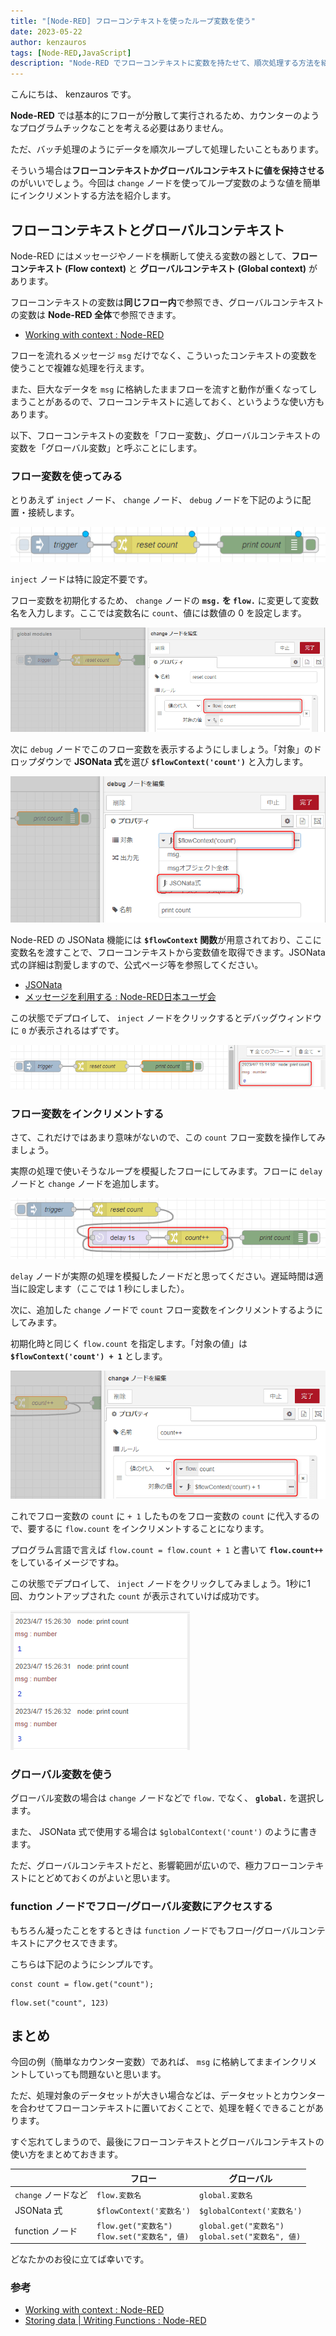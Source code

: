 ```yaml
---
title: "[Node-RED] フローコンテキストを使ったループ変数を使う"
date: 2023-05-22
author: kenzauros
tags: [Node-RED,JavaScript]
description: "Node-RED でフローコンテキストに変数を持たせて、順次処理する方法を紹介します。 change ノードでの設定の他、 JSONata 式や function ノードを使ったフローコンテキストへのアクセス方法についても説明します。"
---
```


こんにちは、 kenzauros です。

**Node-RED** では基本的にフローが分散して実行されるため、カウンターのようなプログラムチックなことを考える必要はありません。

ただ、バッチ処理のようにデータを順次ループして処理したいこともあります。

そういう場合は**フローコンテキストかグローバルコンテキストに値を保持させる**のがいいでしょう。今回は `change` ノードを使ってループ変数のような値を簡単にインクリメントする方法を紹介します。


## フローコンテキストとグローバルコンテキスト

Node-RED にはメッセージやノードを横断して使える変数の器として、**フローコンテキスト (Flow context)** と **グローバルコンテキスト (Global context)** があります。

フローコンテキストの変数は**同じフロー内**で参照でき、グローバルコンテキストの変数は **Node-RED 全体**で参照できます。

- [Working with context : Node-RED](https://nodered.org/docs/user-guide/context)

フローを流れるメッセージ `msg` だけでなく、こういったコンテキストの変数を使うことで複雑な処理を行えます。

また、巨大なデータを `msg` に格納したままフローを流すと動作が重くなってしまうことがあるので、フローコンテキストに逃しておく、というような使い方もあります。

以下、フローコンテキストの変数を「フロー変数」、グローバルコンテキストの変数を「グローバル変数」と呼ぶことにします。


### フロー変数を使ってみる

とりあえず `inject` ノード、 `change` ノード、 `debug` ノードを下記のように配置・接続します。

![フロー変数を使ってみるフロー](images/sample_flow.png "フロー変数を使ってみるフロー")

`inject` ノードは特に設定不要です。

フロー変数を初期化するため、 `change` ノードの **`msg.` を `flow.`** に変更して変数名を入力します。ここでは変数名に `count`、値には数値の 0 を設定します。

![フロー変数の初期化](images/flow_var_init.png "Node-RED フロー変数の初期化")

次に `debug` ノードでこのフロー変数を表示するようにしましょう。「対象」のドロップダウンで **JSONata 式**を選び **`$flowContext('count')`** と入力します。

![debug ノードで JSONata 式を指定してフロー変数を表示](images/flow_var_debug.png "debug ノードで JSONata 式を指定してフロー変数を表示")

Node-RED の JSONata 機能には **`$flowContext` 関数**が用意されており、ここに変数名を渡すことで、フローコンテキストから変数値を取得できます。JSONata 式の詳細は割愛しますので、公式ページ等を参照してください。

- [JSONata](https://jsonata.org/)
- [メッセージを利用する : Node-RED日本ユーザ会](https://nodered.jp/docs/user-guide/messages#%E3%83%A1%E3%83%83%E3%82%BB%E3%83%BC%E3%82%B8%E3%83%97%E3%83%AD%E3%83%91%E3%83%86%E3%82%A3%E3%82%92%E5%A4%89%E6%9B%B4%E3%81%99%E3%82%8B)

この状態でデプロイして、 `inject` ノードをクリックするとデバッグウィンドウに `0` が表示されるはずです。

![フロー変数の内容が表示された](images/flow_var_show_0.png "フロー変数の内容が表示された")


### フロー変数をインクリメントする

さて、これだけではあまり意味がないので、この `count` フロー変数を操作してみましょう。

実際の処理で使いそうなループを模擬したフローにしてみます。フローに `delay` ノードと `change` ノードを追加します。

![フローにノードを追加](images/sample_flow2.png "フローにノードを追加")

`delay` ノードが実際の処理を模擬したノードだと思ってください。遅延時間は適当に設定します（ここでは 1 秒にしました）。

次に、追加した `change` ノードで `count` フロー変数をインクリメントするようにしてみます。

初期化時と同じく `flow.count` を指定します。「対象の値」は **`$flowContext('count') + 1`** とします。

![フロー変数のインクリメント](images/flow_var_increment.png "フロー変数のインクリメント")

これでフロー変数の `count` に `+ 1` したものをフロー変数の `count` に代入するので、要するに `flow.count` をインクリメントすることになります。

プログラム言語で言えば `flow.count = flow.count + 1` と書いて **`flow.count++`** をしているイメージですね。

この状態でデプロイして、 `inject` ノードをクリックしてみましょう。1秒に1回、カウントアップされた `count` が表示されていけば成功です。

![フロー変数がインクリメントされている](images/flow_var_increment_result.png "フロー変数がインクリメントされている")


### グローバル変数を使う

グローバル変数の場合は `change` ノードなどで `flow.` でなく、 **`global.`** を選択します。

また、 JSONata 式で使用する場合は `$globalContext('count')` のように書きます。

ただ、グローバルコンテキストだと、影響範囲が広いので、極力フローコンテキストにとどめておくのがよいと思います。


### function ノードでフロー/グローバル変数にアクセスする

もちろん凝ったことをするときは `function` ノードでもフロー/グローバルコンテキストにアクセスできます。

こちらは下記のようにシンプルです。

```js:title=フロー変数を取得
const count = flow.get("count");
```

```js:title=フロー変数を設定
flow.set("count", 123)
```

## まとめ

今回の例（簡単なカウンター変数）であれば、 `msg` に格納してままインクリメントしていっても問題ないと思います。

ただ、処理対象のデータセットが大きい場合などは、データセットとカウンターを合わせてフローコンテキストに置いておくことで、処理を軽くできることがあります。

すぐ忘れてしまうので、最後にフローコンテキストとグローバルコンテキストの使い方をまとめておきます。

　 | フロー | グローバル
-- | -- | --
`change` ノードなど | `flow.変数名` | `global.変数名`
JSONata 式 | `$flowContext('変数名')` | `$globalContext('変数名')`
function ノード | `flow.get("変数名")`<br>`flow.set("変数名", 値)` | `global.get("変数名")`<br>`global.set("変数名", 値)`


どなたかのお役に立てば幸いです。

### 参考

- [Working with context : Node-RED](https://nodered.org/docs/user-guide/context)
- [Storing data | Writing Functions : Node-RED](https://nodered.org/docs/user-guide/writing-functions#storing-data)
